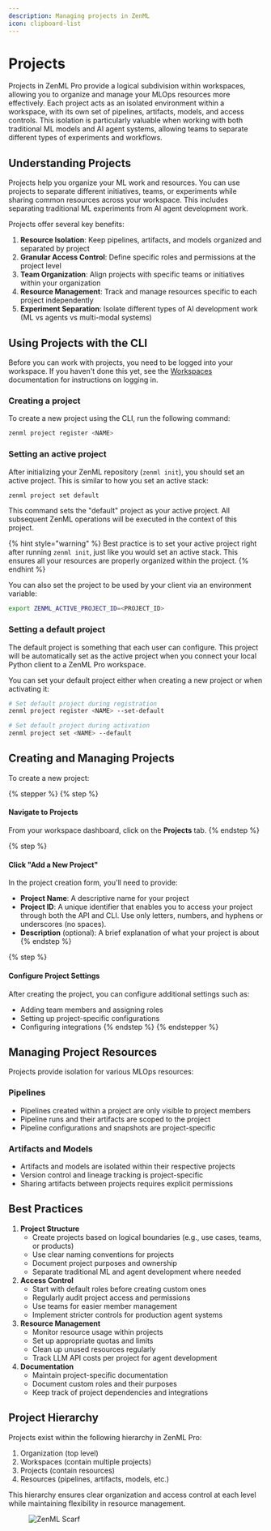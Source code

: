 ```yaml
---
description: Managing projects in ZenML
icon: clipboard-list
---
```


# Projects

Projects in ZenML Pro provide a logical subdivision within workspaces, allowing you to organize and manage your MLOps resources more effectively. Each project acts as an isolated environment within a workspace, with its own set of pipelines, artifacts, models, and access controls. This isolation is particularly valuable when working with both traditional ML models and AI agent systems, allowing teams to separate different types of experiments and workflows.

## Understanding Projects

Projects help you organize your ML work and resources. You can use projects to separate different initiatives, teams, or experiments while sharing common resources across your workspace. This includes separating traditional ML experiments from AI agent development work.

Projects offer several key benefits:

1. **Resource Isolation**: Keep pipelines, artifacts, and models organized and separated by project
2. **Granular Access Control**: Define specific roles and permissions at the project level
3. **Team Organization**: Align projects with specific teams or initiatives within your organization
4. **Resource Management**: Track and manage resources specific to each project independently
5. **Experiment Separation**: Isolate different types of AI development work (ML vs agents vs multi-modal systems)

## Using Projects with the CLI

Before you can work with projects, you need to be logged into your workspace. If you haven't done this yet, see the [Workspaces](workspaces.md#using-the-cli) documentation for instructions on logging in.

### Creating a project

To create a new project using the CLI, run the following command:

```bash
zenml project register <NAME>
```

### Setting an active project

After initializing your ZenML repository (`zenml init`), you should set an active project. This is similar to how you set an active stack:

```bash
zenml project set default
```

This command sets the "default" project as your active project. All subsequent ZenML operations will be executed in the context of this project.

{% hint style="warning" %}
Best practice is to set your active project right after running `zenml init`, just like you would set an active stack. This ensures all your resources are properly organized within the project.
{% endhint %}

You can also set the project to be used by your client via an environment variable:

```bash
export ZENML_ACTIVE_PROJECT_ID=<PROJECT_ID>
```

### Setting a default project

The default project is something that each user can configure. This project will be automatically set as the active project when you connect your local Python client to a ZenML Pro workspace.

You can set your default project either when creating a new project or when activating it:

```bash
# Set default project during registration
zenml project register <NAME> --set-default

# Set default project during activation
zenml project set <NAME> --default
```

## Creating and Managing Projects

To create a new project:

{% stepper %}
{% step %}
#### Navigate to Projects

From your workspace dashboard, click on the **Projects** tab.
{% endstep %}

{% step %}
#### Click "Add a New Project"

In the project creation form, you'll need to provide:

* **Project Name**: A descriptive name for your project
* **Project ID**: A unique identifier that enables you to access your project through both the API and CLI. Use only letters, numbers, and hyphens or underscores (no spaces).
* **Description** (optional): A brief explanation of what your project is about
{% endstep %}

{% step %}
#### Configure Project Settings

After creating the project, you can configure additional settings such as:

* Adding team members and assigning roles
* Setting up project-specific configurations
* Configuring integrations
{% endstep %}
{% endstepper %}

## Managing Project Resources

Projects provide isolation for various MLOps resources:

### Pipelines

* Pipelines created within a project are only visible to project members
* Pipeline runs and their artifacts are scoped to the project
* Pipeline configurations and snapshots are project-specific

### Artifacts and Models

* Artifacts and models are isolated within their respective projects
* Version control and lineage tracking is project-specific
* Sharing artifacts between projects requires explicit permissions

## Best Practices

1. **Project Structure**
   * Create projects based on logical boundaries (e.g., use cases, teams, or products)
   * Use clear naming conventions for projects
   * Document project purposes and ownership
   * Separate traditional ML and agent development where needed
2. **Access Control**
   * Start with default roles before creating custom ones
   * Regularly audit project access and permissions
   * Use teams for easier member management
   * Implement stricter controls for production agent systems
3. **Resource Management**
   * Monitor resource usage within projects
   * Set up appropriate quotas and limits
   * Clean up unused resources regularly
   * Track LLM API costs per project for agent development
4. **Documentation**
   * Maintain project-specific documentation
   * Document custom roles and their purposes
   * Keep track of project dependencies and integrations

## Project Hierarchy

Projects exist within the following hierarchy in ZenML Pro:

1. Organization (top level)
2. Workspaces (contain multiple projects)
3. Projects (contain resources)
4. Resources (pipelines, artifacts, models, etc.)

This hierarchy ensures clear organization and access control at each level while maintaining flexibility in resource management.

<figure><img src="https://static.scarf.sh/a.png?x-pxid=f0b4f458-0a54-4fcd-aa95-d5ee424815bc" alt="ZenML Scarf"><figcaption></figcaption></figure>
